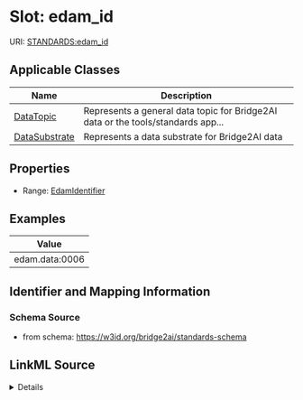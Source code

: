 # Slot: edam_id

URI: [STANDARDS:edam_id](https://w3id.org/bridge2ai/standards-schema/edam_id)



<!-- no inheritance hierarchy -->




## Applicable Classes

| Name | Description |
| --- | --- |
[DataTopic](DataTopic.md) | Represents a general data topic for Bridge2AI data or the tools/standards app...
[DataSubstrate](DataSubstrate.md) | Represents a data substrate for Bridge2AI data






## Properties

* Range: [EdamIdentifier](EdamIdentifier.md)








## Examples

| Value |
| --- |
| edam.data:0006 |

## Identifier and Mapping Information







### Schema Source


* from schema: https://w3id.org/bridge2ai/standards-schema




## LinkML Source

<details>
```yaml
name: edam_id
examples:
- value: edam.data:0006
from_schema: https://w3id.org/bridge2ai/standards-schema
rank: 1000
values_from:
- edam.data
- edam.format
- edam.operation
- edam.topic
alias: edam_id
domain_of:
- DataTopic
- DataSubstrate
range: edam identifier

```
</details>